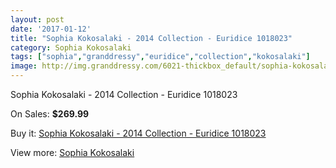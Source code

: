 ```yaml
---
layout: post
date: '2017-01-12'
title: "Sophia Kokosalaki - 2014 Collection - Euridice 1018023"
category: Sophia Kokosalaki
tags: ["sophia","granddressy","euridice","collection","kokosalaki"]
image: http://img.granddressy.com/6021-thickbox_default/sophia-kokosalaki-2014-collection-euridice-1018023.jpg
---
```

Sophia Kokosalaki - 2014 Collection - Euridice 1018023

On Sales: **$269.99**
<a href="https://www.granddressy.com/en/sophia-kokosalaki/5356-sophia-kokosalaki-2014-collection-euridice-1018023.html"><amp-img layout="responsive" width="600" height="600" src="//img.granddressy.com/6021-thickbox_default/sophia-kokosalaki-2014-collection-euridice-1018023.jpg" alt="Sophia Kokosalaki - 2014 Collection - Euridice 1018023 0" /></a>

Buy it: [Sophia Kokosalaki - 2014 Collection - Euridice 1018023](https://www.granddressy.com/en/sophia-kokosalaki/5356-sophia-kokosalaki-2014-collection-euridice-1018023.html "Sophia Kokosalaki - 2014 Collection - Euridice 1018023")

View more: [Sophia Kokosalaki](https://www.granddressy.com/en/45-sophia-kokosalaki "Sophia Kokosalaki")